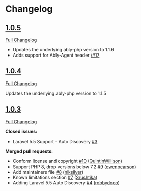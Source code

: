 # Changelog

## [1.0.5](https://github.com/ably/ably-php-laravel/tree/1.0.5)

[Full Changelog](https://github.com/ably/ably-php-laravel/compare/1.0.4...1.0.5)

- Updates the underlying ably-php version to 1.1.6
- Adds support for Ably-Agent header [/#17](https://github.com/ably/ably-php-laravel/pull/17)

## [1.0.4](https://github.com/ably/ably-php-laravel/tree/1.0.4)

[Full Changelog](https://github.com/ably/ably-php-laravel/compare/1.0.3...1.0.4)

Updates the underlying ably-php version to 1.1.5

## [1.0.3](https://github.com/ably/ably-php-laravel/tree/1.0.3)

[Full Changelog](https://github.com/ably/ably-php-laravel/compare/1.0.2...1.0.3)

**Closed issues:**

- Laravel 5.5 Support - Auto Discovery [\#3](https://github.com/ably/ably-php-laravel/issues/3)

**Merged pull requests:**

- Conform license and copyright [\#10](https://github.com/ably/ably-php-laravel/pull/10) ([QuintinWillison](https://github.com/QuintinWillison))
- Support PHP 8, drop versions below 7.2 [\#9](https://github.com/ably/ably-php-laravel/pull/9) ([owenpearson](https://github.com/owenpearson))
- Add maintainers file [\#8](https://github.com/ably/ably-php-laravel/pull/8) ([niksilver](https://github.com/niksilver))
- Known limitations section [\#7](https://github.com/ably/ably-php-laravel/pull/7) ([Srushtika](https://github.com/Srushtika))
- Adding Laravel 5.5 Auto Discovery [\#4](https://github.com/ably/ably-php-laravel/pull/4) ([robbydooo](https://github.com/robbydooo))
